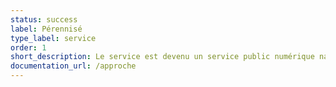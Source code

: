 ```yaml
---
status: success
label: Pérennisé
type_label: service
order: 1
short_description: Le service est devenu un service public numérique national disponible pour tous
documentation_url: /approche
---
```

